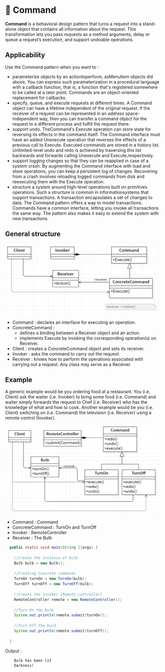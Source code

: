 # 👮 Command

<b>Command</b> is a behavioral design pattern that turns a request into a stand-alone object that contains all information about the request. This transformation lets you pass requests as a method arguments, delay or queue a request’s execution, and support undoable operations.

## Applicability

Use the Command pattern when you want to :

- parameterize objects by an actiontoperform, asMenultem objects did above.
  You can express such parameterization in a procedural language with a
  callback function, that is, a function that's registered somewhere to be called
  at a later point. Commands are an object-oriented replacement for callbacks.
- specify, queue, and execute requests at different times. A Command object
  can have a lifetime independent of the original request. If the receiver of a
  request can be represented in an address space-independent way, then you
  can transfer a command object for the request to a different process and fulfill
  the request there.
- support undo. TheCommand's Execute operation can store state for reversing its effects in the command itself. The Command interface must have an
  added Unexecute operation that reverses the effects of a previous call to Execute. Executed commands are stored in a history list. Unlimited-level undo
  and redo is achieved by traversing this list backwards and forwards calling
  Unexecute and Execute,respectively.
- support logging changes so that they can be reapplied in case of a system
  crash. By augmenting the Command interface with load and store operations, you can keep a persistent log of changes. Recovering from a crash
  involves reloading logged commands from disk and reexecuting them with
  the Execute operation.
- structure a system around high-level operations built on primitives operations. Such a structure is common in informationsystems that support transactions. A transaction encapsulates a set of changes to data. The Command
  pattern offers a way to model transactions. Commands have a common interface, letting you invoke all transactions the same way. The pattern also
  makes it easy to extend the system with new transactions.

## General structure

<p align="center">
  <img src="../../images/command.png" width="700" />
</p>

- Command : declares an interface for executing an operation.
- ConcreteCommand :
  - defines a binding between a Receiver object and an action.
  - implements Execute by invoking the corresponding operation(s) on Receiver.
- Client : creates a ConcreteCommand object and sets its receiver.
- Invoker : asks the command to carry out the request.
- Receiver : knows how to perform the operations associated with carrying out a request. Any class may serve as a Receiver.

## Example

A generic example would be you ordering food at a restaurant. You (i.e. Client) ask the waiter (i.e. Invoker) to bring some food (i.e. Command) and waiter simply forwards the request to Chef (i.e. Receiver) who has the knowledge of what and how to cook. Another example would be you (i.e. Client) switching on (i.e. Command) the television (i.e. Receiver) using a remote control (Invoker).

<p align="center">
  <img src="../../images/command-example.png" width="700" />
</p>

- Command : Command
- ConcreteCommand : TurnOn and TurnOff
- Invoker : RemoteController
- Receiver : The Bulb

```Java
  public static void main(String []args) {

    //Create the instance of bulb
    Bulb bulb = new Bulb();

    //Creating Concrete commands
    TurnOn turnOn = new TurnOn(bulb);
    TurnOff turnOff = new TurnOff(bulb);

    //Create the invoker (Remote controller)
    RemoteController remote = new RemoteController();

    //Turn On the bulb
    System.out.println(remote.submit(turnOn));

    //Turn Off the buld
    System.out.println(remote.submit(turnOff));

  }

```

Output :

```
    Bulb has been lit
    Darkness!
```
